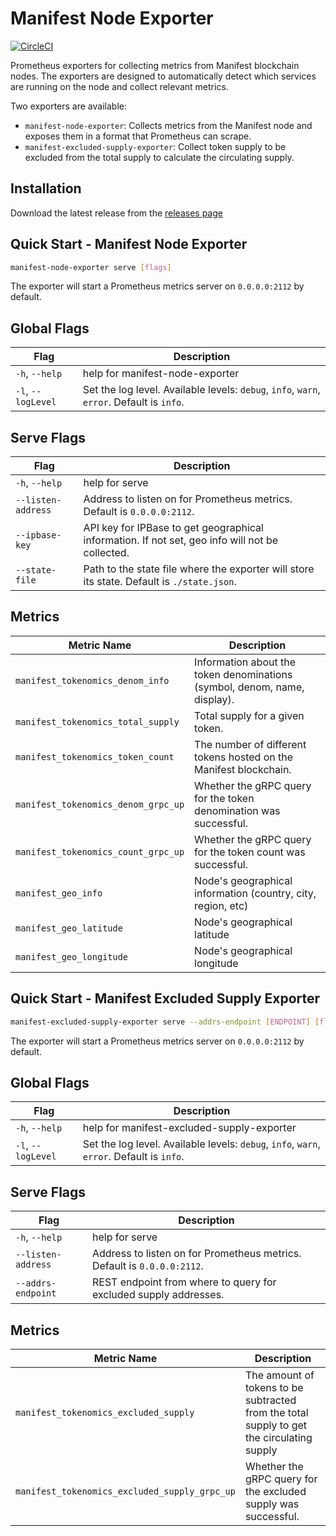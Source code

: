 # Manifest Node Exporter

[![CircleCI](https://dl.circleci.com/status-badge/img/gh/liftedinit/manifest-node-exporter/tree/main.svg?style=svg)](https://dl.circleci.com/status-badge/redirect/gh/liftedinit/manifest-node-exporter/tree/main)

Prometheus exporters for collecting metrics from Manifest blockchain nodes. The exporters are designed to automatically detect which services are running on the node and collect relevant metrics.

Two exporters are available:
- `manifest-node-exporter`: Collects metrics from the Manifest node and exposes them in a format that Prometheus can scrape.
- `manifest-excluded-supply-exporter`: Collect token supply to be excluded from the total supply to calculate the circulating supply.

## Installation

Download the latest release from the [releases page](https://github.com/manifest-network/manifest-node-exporter/releases)

## Quick Start - Manifest Node Exporter

```bash
manifest-node-exporter serve [flags]
```

The exporter will start a Prometheus metrics server on `0.0.0.0:2112` by default.

## Global Flags

| Flag                | Description                                                                               |
|---------------------|-------------------------------------------------------------------------------------------|
| `-h`, `--help`      | help for manifest-node-exporter                                                           |
| `-l`, `--logLevel` | Set the log level. Available levels: `debug`, `info`, `warn`, `error`. Default is `info`. |

## Serve Flags

| Flag                | Description                                                                               |
|---------------------|-------------------------------------------------------------------------------------------|
| `-h`, `--help`      | help for serve                                                                           |
| `--listen-address` | Address to listen on for Prometheus metrics. Default is `0.0.0.0:2112`.                |
| `--ipbase-key` | API key for IPBase to get geographical information. If not set, geo info will not be collected. |
| `--state-file` | Path to the state file where the exporter will store its state. Default is `./state.json`. |

## Metrics

| Metric Name                         | Description                                                               |
|-------------------------------------|---------------------------------------------------------------------------|
| `manifest_tokenomics_denom_info`    | Information about the token denominations (symbol, denom, name, display). |  
| `manifest_tokenomics_total_supply`  | Total supply for a given token.                                           |
| `manifest_tokenomics_token_count`   | The number of different tokens hosted on the Manifest blockchain.         |
| `manifest_tokenomics_denom_grpc_up` | Whether the gRPC query for the token denomination was successful.         |
| `manifest_tokenomics_count_grpc_up` | Whether the gRPC query for the token count was successful.                |
| `manifest_geo_info`                 | Node's geographical information (country, city, region, etc)              |
| `manifest_geo_latitude`             | Node's geographical latitude                                              |
| `manifest_geo_longitude`            | Node's geographical longitude                                             |

## Quick Start - Manifest Excluded Supply Exporter

```bash
manifest-excluded-supply-exporter serve --addrs-endpoint [ENDPOINT] [flags]
```

The exporter will start a Prometheus metrics server on `0.0.0.0:2112` by default.

## Global Flags
| Flag                | Description                                                                               |
|---------------------|-------------------------------------------------------------------------------------------| 
| `-h`, `--help`      | help for manifest-excluded-supply-exporter                                                |
| `-l`, `--logLevel` | Set the log level. Available levels: `debug`, `info`, `warn`, `error`. Default is `info`. |

## Serve Flags
| Flag                | Description                                                             |
|---------------------|-------------------------------------------------------------------------|
| `-h`, `--help`      | help for serve                                                          |
| `--listen-address` | Address to listen on for Prometheus metrics. Default is `0.0.0.0:2112`. |
| `--addrs-endpoint` | REST endpoint from where to query for excluded supply addresses.        |

## Metrics
| Metric Name                           | Description                                                                               |
|---------------------------------------|-------------------------------------------------------------------------------------------|
| `manifest_tokenomics_excluded_supply` | The amount of tokens to be subtracted from the total supply to get the circulating supply |
| `manifest_tokenomics_excluded_supply_grpc_up` | Whether the gRPC query for the excluded supply was successful.                     |